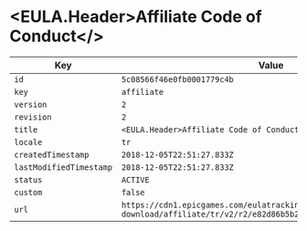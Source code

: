 # <EULA.Header>Affiliate Code of Conduct</>

| Key | Value |
| --- | ----- |
| `id` | `5c08566f46e0fb0001779c4b` |
| `key` | `affiliate` |
| `version` | `2` |
| `revision` | `2` |
| `title` | `<EULA.Header>Affiliate Code of Conduct</>` |
| `locale` | `tr` |
| `createdTimestamp` | `2018-12-05T22:51:27.833Z` |
| `lastModifiedTimestamp` | `2018-12-05T22:51:27.833Z` |
| `status` | `ACTIVE` |
| `custom` | `false` |
| `url` | `https://cdn1.epicgames.com/eulatracking-download/affiliate/tr/v2/r2/e82d86b5b20694c32e0309196e1df918.pdf` |
